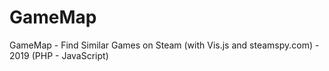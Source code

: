 # GameMap
GameMap - Find Similar Games on Steam (with Vis.js and steamspy.com) - 2019 (PHP - JavaScript)
